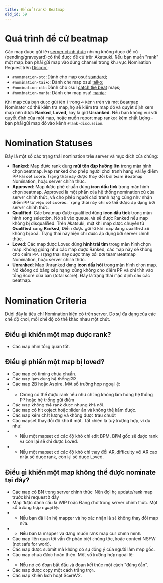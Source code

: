 ```yaml
---
title: Đề cử (rank) Beatmap
old_id: 69
---
```


# Quá trình để cử beatmap
Các map được gửi lên [server chính thức](https://osu.ppy.sh) nhưng không được đề cử (pending/graveyard) có thể được đề cử trên Akatsuki. Nếu bạn muốn "rank" một map, bạn phải gửi map vào đúng channel trong khu vực Nomination Request trên [Discord](https://akatsuki.gg/discord):

- `#nomination-std`: Dành cho map osu! [standard](https://osu.ppy.sh/wiki/en/Game_mode/osu!);
- `#nomination-taiko`: Dành cho map osu! [taiko](https://osu.ppy.shwiki/en/Game_mode/osu!taiko);
- `#nomination-ctb`: Dành cho osu! [catch the beat](https://osu.ppy.sh/wiki/en/Game_mode/osu!catch) maps;
- `#nomination-mania`: Dành cho map osu! [mania](https://osu.ppy.sh/wiki/en/Game_mode/osu!mania);

Khi map của bạn được gửi lên 1 trong 4 kênh trên và một Beatmap Nominator có thể kiểm tra map, họ sẽ kiểm tra map đó và quyết định xem map nên được **Ranked**, **Loved**, hay là giữ **Unranked**. Nếu bạn không vui với quyết định của một map, hoặc muốn report map ranked kém chất lượng - bạn phải gửi map đó vào kênh `#rank-discussion`.

# Nomination Statuses
Đây là một số các trạng thái nomination trên server và mục đích của chúng:

- **Ranked**: Map được rank dùng **mũi tên đúp hướng lên** trong màn hình chọn beatmap. Map ranked cho phép người chơi tranh hạng và lấy điểm PP khi set score. Trạng thái này được thay đổi bởi team Beatmap Nomination, hoặc server chính thức.
- **Approved**: Map được phê chuẩn dùng **icon dấu tick** trong màn hình chọn beatmap. Approved là một phần của hệ thống nomination cũ của server chính thức, và cho phép người chơi tranh hạng cũng như nhận điểm PP từ việc set scores. Trạng thái này chỉ có thể được áp dụng bởi server chính thức.
- **Qualified**: Các beatmap được qualified dùng **icon dấu tick** trong màn hình song selection. Nó sẽ vào queue, và sẽ được Ranked nếu map không bị disqualified. Trên Akatsuki, một khi map được chuyển từ **Qualified** sang **Ranked**, Điểm được gửi từ khi map đang qualified sẽ không bị xoá. Trạng thái này hiện chỉ được áp dụng bởi server chính thức.
- **Loved**: Các map được Loved dùng **hình trái tim** trong màn hình chọn map. Không giống như các map được Ranked, các map này sẽ không cho điểm PP. Trạng thái này được thay đổi bởi team Beatmap Nomination, hoặc server chính thức.
- **Unranked**: Map Unranked dùng **icon dấu hỏi** trong màn hình chọn map. Nó không có bảng xếp hạng, cũng không cho điểm PP và chỉ tính vào tổng Score của bạn (total score). Đây là trạng thái mặc định cho các beatmap.

# Nomination Criteria
Dưới đây là tiêu chí Nomination hiện có trên server. Do sự đa dạng của các chế độ chơi, mỗi chế độ có thể khác nhau một chút.

## Điều gì khiến một map được rank?
- Các map nhìn tổng quan tốt.

## Điều gì phiến một map bị loved?
- Các map có timing chưa chuẩn.
- Các map lạm dụng hệ thống PP.
- Các map 2B hoặc Aspire. Một số trường hợp ngoại lệ:
- - Chúng có thể được rank nếu như chúng không làm hỏng hệ thống PP hoặc hệ thống gửi điểm
- Các map không thể rank được nhưng khá nổi.
- Các map có hit object hoặc slider ẩn và không thể bấm được.
- Các map kém chất lượng và không được trau chuốt.
- Các mapset thay đổi độ khó ít một. Tất nhiên là tuỳ trượng hợp, ví dụ như:
- - Nếu một mapset có các độ khó chỉ edit BPM, BPM gốc sẽ được rank và còn lại sẽ chỉ được Loved. 
- - Nếu một mapset có các độ khó chỉ thay đổi AR, difficulty với AR cao nhất sẽ được rank, còn lại sẽ được Loved. 

## Điều gì khiến một map không thể được nominate tại đây?
- Các map có BN trong server chính thức. Nên đợi họ update/rank map trước khi request ở đây
- Map được đánh dấu là WIP hoặc Đang chờ trong server chính thức. Một số trường hợp ngoại lệ:
- - Nếu bạn đã liên hệ mapper và họ xác nhận là sẽ không thay đổi map nữa.
- - Nếu bạn là mapper và đang muốn rank map của chính mình.
- Các map liên quan tới vấn đề phân biệt chủng tộc, hoặc content NSFW (not safe for work).
- Các map được submit mà không có sự đồng ý của người làm map gốc.
- Các map chưa được hoàn thiện. Một số trường hợp ngoài lệ:
- - Nếu nó có đoạn bắt đầu và đoạn kết thúc một cách "đúng đắn".
- Các map được copy một cách trắng trợn.
- Các map khiến kích hoạt ScoreV2.
